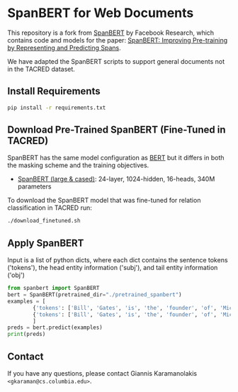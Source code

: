 # SpanBERT for Web Documents
This repository is a fork from [SpanBERT](https://github.com/facebookresearch/SpanBERT) by Facebook Research, which contains code and models for the paper: [SpanBERT: Improving Pre-training by Representing and Predicting Spans](https://arxiv.org/abs/1907.10529).

We have adapted the SpanBERT scripts to support general documents not in the TACRED dataset. 

## Install Requirements

```bash
pip install -r requirements.txt
```

## Download Pre-Trained SpanBERT (Fine-Tuned in TACRED)
SpanBERT has the same model configuration as [BERT](https://github.com/google-research/bert) but it differs in
both the masking scheme and the training objectives.

* [SpanBERT (large & cased)](https://dl.fbaipublicfiles.com/fairseq/models/spanbert_hf.tar.gz): 24-layer, 1024-hidden, 16-heads, 340M parameters

To download the SpanBERT model that was fine-tuned for relation classification in TACRED run: 

```bash
./download_finetuned.sh
```

## Apply SpanBERT 
Input is a list of python dicts, where each dict contains the sentence tokens ('tokens'), the head entity information ('subj'), and tail entity information ('obj')
```python
from spanbert import SpanBERT
bert = SpanBERT(pretrained_dir="./pretrained_spanbert")
examples = [
        {'tokens': ['Bill', 'Gates', 'is', 'the', 'founder', 'of', 'Microsoft'], 'subj': ('Bill Gates', 'PERSON', (0,1)), "obj": ('Microsoft', 'ORGANIZATION', (6,6))},
        {'tokens': ['Bill', 'Gates', 'is', 'the', 'founder', 'of', 'Microsoft'], 'obj': ('Bill Gates', 'PERSON', (0,1)), "subj": ('Microsoft', 'ORGANIZATION', (6,6))}
        ]
preds = bert.predict(examples)
print(preds)
```


## Contact
If you have any questions, please contact Giannis Karamanolakis `<gkaraman@cs.columbia.edu>`.
